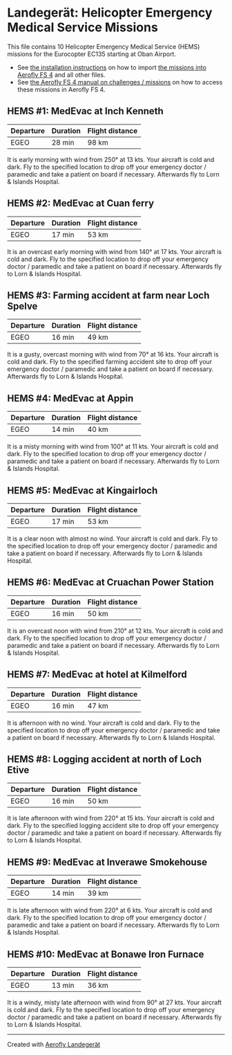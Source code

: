 # Landegerät: Helicopter Emergency Medical Service Missions

This file contains 10 Helicopter Emergency Medical Service (HEMS) missions for the Eurocopter EC135 starting at Oban Airport.

- See [the installation instructions](https://fboes.github.io/aerofly-missions/docs/generic-installation.html) on how to import [the missions into Aerofly FS 4](missions/custom_missions_user.tmc) and all other files.
- See [the Aerofly FS 4 manual on challenges / missions](https://www.aerofly.com/tutorials/missions/) on how to access these missions in Aerofly FS 4.

## HEMS #1: MedEvac at Inch Kenneth

| Departure | Duration | Flight distance |
| --------- | -------- | --------------- |
| EGEO      | 28 min   | 98 km           |

It is early morning with wind from 250° at 13 kts. Your aircraft is cold and dark.
Fly to the specified location to drop off your emergency doctor / paramedic and take a patient on board if necessary. Afterwards fly to Lorn & Islands Hospital.

## HEMS #2: MedEvac at Cuan ferry

| Departure | Duration | Flight distance |
| --------- | -------- | --------------- |
| EGEO      | 17 min   | 53 km           |

It is an overcast early morning with wind from 140° at 17 kts. Your aircraft is cold and dark.
Fly to the specified location to drop off your emergency doctor / paramedic and take a patient on board if necessary. Afterwards fly to Lorn & Islands Hospital.

## HEMS #3: Farming accident at farm near Loch Spelve

| Departure | Duration | Flight distance |
| --------- | -------- | --------------- |
| EGEO      | 16 min   | 49 km           |

It is a gusty, overcast morning with wind from 70° at 16 kts. Your aircraft is cold and dark.
Fly to the specified farming accident site to drop off your emergency doctor / paramedic and take a patient on board if necessary. Afterwards fly to Lorn & Islands Hospital.

## HEMS #4: MedEvac at Appin

| Departure | Duration | Flight distance |
| --------- | -------- | --------------- |
| EGEO      | 14 min   | 40 km           |

It is a misty morning with wind from 100° at 11 kts. Your aircraft is cold and dark.
Fly to the specified location to drop off your emergency doctor / paramedic and take a patient on board if necessary. Afterwards fly to Lorn & Islands Hospital.

## HEMS #5: MedEvac at Kingairloch

| Departure | Duration | Flight distance |
| --------- | -------- | --------------- |
| EGEO      | 17 min   | 53 km           |

It is a clear noon with almost no wind. Your aircraft is cold and dark.
Fly to the specified location to drop off your emergency doctor / paramedic and take a patient on board if necessary. Afterwards fly to Lorn & Islands Hospital.

## HEMS #6: MedEvac at Cruachan Power Station

| Departure | Duration | Flight distance |
| --------- | -------- | --------------- |
| EGEO      | 16 min   | 50 km           |

It is an overcast noon with wind from 210° at 12 kts. Your aircraft is cold and dark.
Fly to the specified location to drop off your emergency doctor / paramedic and take a patient on board if necessary. Afterwards fly to Lorn & Islands Hospital.

## HEMS #7: MedEvac at hotel at Kilmelford

| Departure | Duration | Flight distance |
| --------- | -------- | --------------- |
| EGEO      | 16 min   | 47 km           |

It is afternoon with no wind. Your aircraft is cold and dark.
Fly to the specified location to drop off your emergency doctor / paramedic and take a patient on board if necessary. Afterwards fly to Lorn & Islands Hospital.

## HEMS #8: Logging accident at north of Loch Etive

| Departure | Duration | Flight distance |
| --------- | -------- | --------------- |
| EGEO      | 16 min   | 50 km           |

It is late afternoon with wind from 220° at 15 kts. Your aircraft is cold and dark.
Fly to the specified logging accident site to drop off your emergency doctor / paramedic and take a patient on board if necessary. Afterwards fly to Lorn & Islands Hospital.

## HEMS #9: MedEvac at Inverawe Smokehouse

| Departure | Duration | Flight distance |
| --------- | -------- | --------------- |
| EGEO      | 14 min   | 39 km           |

It is late afternoon with wind from 220° at 6 kts. Your aircraft is cold and dark.
Fly to the specified location to drop off your emergency doctor / paramedic and take a patient on board if necessary. Afterwards fly to Lorn & Islands Hospital.

## HEMS #10: MedEvac at Bonawe Iron Furnace

| Departure | Duration | Flight distance |
| --------- | -------- | --------------- |
| EGEO      | 13 min   | 36 km           |

It is a windy, misty late afternoon with wind from 90° at 27 kts. Your aircraft is cold and dark.
Fly to the specified location to drop off your emergency doctor / paramedic and take a patient on board if necessary. Afterwards fly to Lorn & Islands Hospital.

---

Created with [Aerofly Landegerät](https://github.com/fboes/aerofly-patterns)
